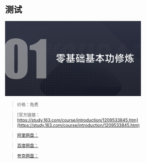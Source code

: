 # 测试

![img](../../../assets/study163/free/a70247a277584432a14ddacb2b5203a7.png)

> 价格：免费

> [官方链接：https://study.163.com/course/introduction/1209533845.htm](https://study.163.com/course/introduction/1209533845.htm)

> [阿里网盘：]()

> [百度网盘：]()

> [夸克网盘：]()

